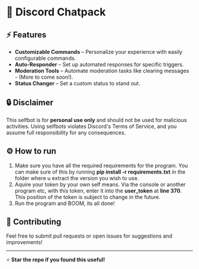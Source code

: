 # 🚀 Discord Chatpack

## ⚡ Features

- **Customizable Commands** – Personalize your experience with easily configurable commands.
- **Auto-Responder** – Set up automated responses for specific triggers.
- **Moderation Tools** – Automate moderation tasks like clearing messages - (More to come soon!).
- **Status Changer** – Set a custom status to stand out.

## 🔒 Disclaimer

This selfbot is for **personal use only** and should not be used for malicious activities. Using selfbots violates Discord's Terms of Service, and you assume full responsibility for any consequences.

## ⚙️ How to run

1) Make sure you have all the required requirements for the program. You can make sure of this by running **pip install -r requirements.txt** in the folder where u extract the version you wish to use.
2) Aquire your token by your own self means. Via the console or another program etc, with this token, enter it into the **user_token** at **line 370**. This position of the token is subject to change in the future.
3) Run the program and BOOM, its all done!

## 🎉 Contributing

Feel free to submit pull requests or open issues for suggestions and improvements!

---

⭐ **Star the repo if you found this useful!**
